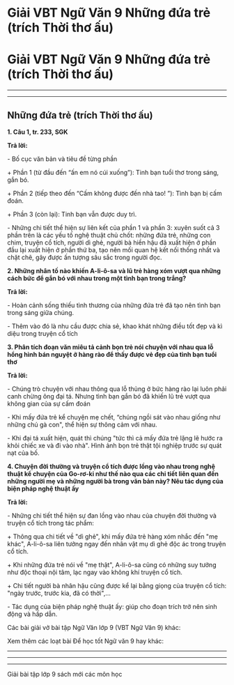 # Giải VBT Ngữ Văn 9 Những đứa trẻ (trích Thời thơ ấu)

# Giải VBT Ngữ Văn 9 Những đứa trẻ (trích Thời thơ ấu)

* * *

* * *

## Những đứa trẻ (trích Thời thơ ấu)

**1\. Câu 1, tr. 233, SGK**

**Trả lời:**

\- Bố cục văn bản và tiêu đề từng phần

\+ Phần 1 (từ đầu đến “ấn em nó cúi xuống”): Tinh bạn tuổi thơ trong sáng, gắn bó.

\+ Phần 2 (tiếp theo đến “Cấm không được đến nhà tao! ”): Tình bạn bị cấm đoán. 

\+ Phần 3 (còn lại): Tinh bạn vẫn được duy trì.

\- Những chi tiết thể hiện sự liên kết của phần 1 và phần 3: xuyên suốt cả 3 phần trên là các yếu tố nghệ thuật chủ chốt: những đứa trẻ, những con chim, truyện cổ tích, người dì ghẻ, người bà hiền hậu đã xuất hiện ở phần đầu lại xuất hiện ở phần thứ ba, tạo nên mối quan hệ kết nối thống nhất và chặt chẽ, gây được ấn tượng sâu sắc trong người đọc.

**2\. Những nhân tố nào khiến A-li-ô-sa và lũ trẻ hàng xóm vượt qua những cách bức để gắn bó với nhau trong một tình bạn trong trắng?**

**Trả lời:**

\- Hoàn cảnh sống thiếu tình thương của những đứa trẻ đã tạo nên tình bạn trong sáng giữa chúng. 

\- Thêm vào đó là nhu cầu được chia sẻ, khao khát những điều tốt đẹp và kì diệu trong truyện cổ tích

**3\. Phân tích đoạn văn miêu tả cảnh bọn trẻ nói chuyện với nhau qua lỗ hổng hình bán nguyệt ở hàng rào để thấy được vẻ đẹp của tình bạn tuổi thơ**

**Trả lời:**

\- Chúng trò chuyện với nhau thông qua lỗ thủng ở bức hàng rào lại luôn phải canh chừng ông đại tá. Nhưng tình bạn gắn bó đã khiến lũ trẻ vượt qua không gian của sự cấm đoán

\- Khi mấy đứa trẻ kể chuyện mẹ chết, “chúng ngồi sát vào nhau giống như những chú gà con", thể hiện sự thông cảm với nhau.

\- Khi đại tá xuất hiện, quát thì chúng "tức thì cả mấy đứa trẻ lặng lẽ hước ra khỏi chiếc xe và đi vào nhà". Hình ảnh bọn trẻ thật tội nghiệp trước sự quát nạt của bố. 

**4\. Chuyện đời thường và truyện cổ tích được lồng vào nhau trong nghệ thuật kể chuyện của Go-rơ-ki như thế nào qua các chi tiết liên quan đến những người mẹ và những người bà trong văn bản này? Nêu tác dụng của biện pháp nghệ thuật ấy**

**Trả lời:**

\- Những chi tiết thể hiện sự đan lồng vào nhau của chuyện đời thường và truyện cổ tích trong tác phẩm:

\+ Thông qua chi tiết về "dì ghẻ", khi mấy đứa trẻ hàng xóm nhắc đến "mẹ khác", A-li-ô-sa liên tưởng ngay đến nhân vật mụ dì ghẻ độc ác trong truyện cổ tích. 

\+ Khi những đứa trẻ nói về "mẹ thật", A-li-ô-sa cũng có những suy tưởng như độc thoại nội tâm, lạc ngay vào không khí truyện cổ tích. 

\+ Chi tiết người bà nhân hậu cũng được kể lại bằng giọng của truyện cổ tích: "ngày trước, trước kia, đã có thời",…

\- Tác dụng của biện pháp nghệ thuật ấy: giúp cho đoạn trích trở nên sinh động và hấp dẫn.

Các bài giải vở bài tập Ngữ Văn lớp 9 (VBT Ngữ Văn 9) khác:

Xem thêm các loạt bài Để học tốt Ngữ văn 9 hay khác:

* * *

* * *

* * *

Giải bài tập lớp 9 sách mới các môn học
